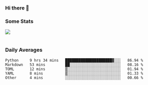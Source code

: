### Hi there 👋

<!--
**haruishi43/haruishi43** is a ✨ _special_ ✨ repository because its `README.md` (this file) appears on your GitHub profile.

Here are some ideas to get you started:

- 🔭 I’m currently working on ...
- 🌱 I’m currently learning ...
- 👯 I’m looking to collaborate on ...
- 🤔 I’m looking for help with ...
- 💬 Ask me about ...
- 📫 How to reach me: ...
- 😄 Pronouns: ...
- ⚡ Fun fact: ...
-->

### Some Stats
<div>
  <img align="center" src="https://github-readme-stats.vercel.app/api?username=haruishi43&count_private=true&show_icons=true" />
</div>

</br>

### Daily Averages

<!--START_SECTION:waka-->
```text
Python     9 hrs 34 mins   █████████████████████▓░░░   86.94 % 
Markdown   53 mins         ██░░░░░░░░░░░░░░░░░░░░░░░   08.16 % 
TOML       12 mins         ▒░░░░░░░░░░░░░░░░░░░░░░░░   01.94 % 
YAML       8 mins          ▒░░░░░░░░░░░░░░░░░░░░░░░░   01.33 % 
Other      4 mins          ░░░░░░░░░░░░░░░░░░░░░░░░░   00.66 % 
```
<!--END_SECTION:waka-->
